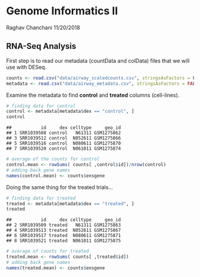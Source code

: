 Genome Informatics II
================
Raghav Chanchani
11/20/2018

RNA-Seq Analysis
----------------

First step is to read our metadata (countData and colData) files that we will use with DESeq.

``` r
counts <- read.csv("data/airway_scaledcounts.csv", stringsAsFactors = FALSE)
metadata <- read.csv("data/airway_metadata.csv", stringsAsFactors = FALSE)
```

Examine the metadata to find **control** and **treated** columns (cell-lines).

``` r
# finding data for control
control <- metadata[metadata$dex == "control", ]
control
```

    ##           id     dex celltype     geo_id
    ## 1 SRR1039508 control   N61311 GSM1275862
    ## 3 SRR1039512 control  N052611 GSM1275866
    ## 5 SRR1039516 control  N080611 GSM1275870
    ## 7 SRR1039520 control  N061011 GSM1275874

``` r
# average of the counts for control
control.mean <- rowSums( counts[ ,control$id])/nrow(control)
# adding back gene names
names(control.mean) <- counts$ensgene
```

Doing the same thing for the treated trials...

``` r
# finding data for treated
treated <- metadata[metadata$dex == "treated", ]
treated
```

    ##           id     dex celltype     geo_id
    ## 2 SRR1039509 treated   N61311 GSM1275863
    ## 4 SRR1039513 treated  N052611 GSM1275867
    ## 6 SRR1039517 treated  N080611 GSM1275871
    ## 8 SRR1039521 treated  N061011 GSM1275875

``` r
# average of counts for treated
treated.mean <- rowSums( counts[ ,treated$id])
# adding back gene names
names(treated.mean) <- counts$ensgene
```
